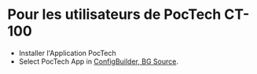 # Pour les utilisateurs de PocTech CT-100

- Installer l'Application PocTech
- Select PocTech App in [ConfigBuilder, BG Source](#Config-Builder-bg-source).
